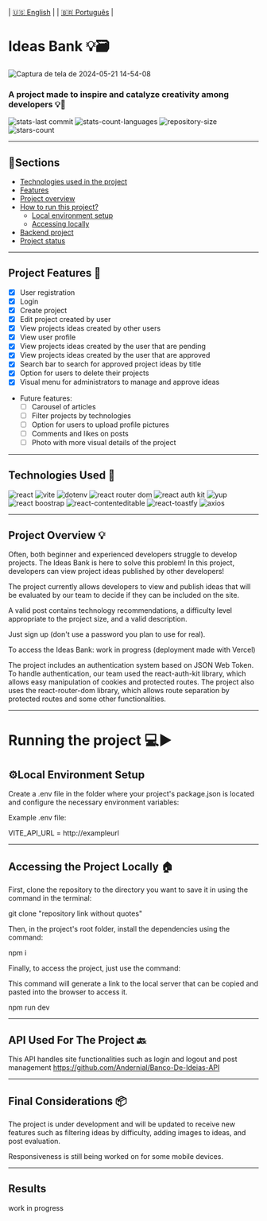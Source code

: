| [🇺🇸 English](README-en.md) |
| [🇧🇷 Português](https://github.com/worklarissa/Banco-De-Ideias) |

# Ideas Bank 💡​🗃️​
![Captura de tela de 2024-05-21 14-54-08](https://github.com/worklarissa/Banco-De-Ideias/assets/139612792/ee5e94c4-5236-4106-a7a4-693a5233710c)
### A project made to inspire and catalyze creativity among developers 💡🎨
![stats-last commit](https://img.shields.io/github/last-commit/worklarissa/Banco-De-Ideias?display_timestamp=committer&labelColor=%23FFD602&color=white)
![stats-count-languages](https://img.shields.io/github/languages/count/worklarissa/Banco-De-Ideias?labelColor=%23FFD602&color=white)
![repository-size](https://img.shields.io/github/repo-size/worklarissa/Banco-De-Ideias?labelColor=%23FFD602&color=white)
![stars-count](https://img.shields.io/github/stars/worklarissa/Banco-De-Ideias?style=social&logoColor=%23FFD602&labelColor=%23FFD602&color=%23FFD602)

---
## 📖Sections
- [Technologies used in the project](#technologies-used-)
- [Features](#project-features-)
- [Project overview](#project-overview-)
- [How to run this project?](#running-the-project-%EF%B8%8F)
     - [Local environment setup](#%EF%B8%8Flocal-environment-setup)
     - [Accessing locally](#accessing-the-project-locally-)
- [Backend project](#api-used-for-the-project-)
- [Project status](#final-considerations-)
---












## Project Features 📱
- [X] User registration
- [x] Login
- [x] Create project
- [x] Edit project created by user 
- [x] View  projects ideas created by other users
- [x] View user profile
- [x] View projects ideas created by the user that are pending
- [x] View projects ideas created by the user that are approved
- [x] Search bar to search for approved project ideas by title
- [x] Option for users to delete their projects
- [x] Visual menu for administrators to manage and approve ideas
- Future features:
  - [ ] Carousel of articles
  - [ ] Filter projects by technologies
  - [ ] Option for users to upload profile pictures
  - [ ] Comments and likes on posts
  - [ ] Photo with more visual details of the project

--- 

## Technologies Used 👾​
![react](https://img.shields.io/badge/react-%23ECD53F?style=for-the-badge&logo=react&logoColor=white&logoSize=auto&labelColor=%23ECD53F&color=%23ECD53F)
![vite](https://img.shields.io/badge/vite-%23ECD53F?style=for-the-badge&logo=vite&logoColor=white&logoSize=auto&labelColor=%23ECD53F&color=%23ECD53F)
![dotenv](https://img.shields.io/badge/.dotenv-%23ECD53F?style=for-the-badge&logo=dotenv&logoColor=white&logoSize=auto&labelColor=%23ECD53F&color=%23ECD53F)
![react router dom](https://img.shields.io/badge/react%20router%20dom-black?style=for-the-badge&logo=reactrouter&logoColor=white&logoSize=auto&labelColor=%23ECD53F&color=%23ECD53F)
![react auth kit](https://tinyurl.com/4uef466r)
![yup](https://img.shields.io/badge/Yup-white?style=for-the-badge&logo=reacthookform&logoSize=auto&labelColor=%23ECD53F&color=%23ECD53F)
![react boostrap](https://tinyurl.com/3napvcn4)
![react-contenteditable](https://tinyurl.com/5787f4rs)
![react-toastfy](https://tinyurl.com/wtyhuv47)
![axios](https://img.shields.io/badge/axios-white?style=for-the-badge&logo=axios&logoColor=white&logoSize=auto&labelColor=%23ECD53F&color=%23ECD53F)

---
## Project Overview 💡

Often, both beginner and experienced developers struggle to develop projects. The Ideas Bank is here to solve this problem! In this project, developers can view project ideas published by other developers!

The project currently allows developers to view and publish ideas that will be evaluated by our team to decide if they can be included on the site.

A valid post contains technology recommendations, a difficulty level appropriate to the project size, and a valid description.

Just sign up (don't use a password you plan to use for real).

To access the Ideas Bank: work in progress (deployment made with Vercel)

The project includes an authentication system based on JSON Web Token. To handle authentication, our team used the react-auth-kit library, which allows easy manipulation of cookies and protected routes. The project also uses the react-router-dom library, which allows route separation by protected routes and some other functionalities.

---
# Running the project 💻▶️
## ⚙️Local Environment Setup
Create a .env file in the folder where your project's package.json is located and configure the necessary environment variables:

Example .env file:

VITE_API_URL = http://exampleurl

---

## Accessing the Project Locally 🏠​


First, clone the repository to the directory you want to save it in using the command in the terminal:

git clone "repository link without quotes"

Then, in the project's root folder, install the dependencies using the command:

npm i

Finally, to access the project, just use the command:

This command will generate a link to the local server that can be copied and pasted into the browser to access it.

npm run dev


---

## API Used For The Project 🔙​
This API handles site functionalities such as login and logout and post management https://github.com/Andernial/Banco-De-Ideias-API

---

## Final Considerations 📦

The project is under development and will be updated to receive new features such as filtering ideas by difficulty, adding images to ideas, and post evaluation.

Responsiveness is still being worked on for some mobile devices.


---

## Results ##
work in progress
